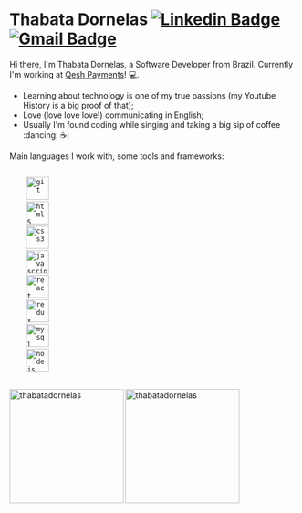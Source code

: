 # Thabata Dornelas [![Linkedin Badge](https://img.shields.io/badge/-thabatadornelas-blue?style=flat-square&logo=Linkedin&logoColor=white&link=https://https://www.linkedin.com/in/thabatadornelas/)](https://www.linkedin.com/in/thabatadornelas/) [![Gmail Badge](https://img.shields.io/badge/-dornelasthabata@gmail.com-c14438?style=flat-square&logo=Gmail&logoColor=white&link=mailto:dornelasthabata@gmail.com)](mailto:dornelasthabata@gmail.com)

Hi there, I'm Thabata Dornelas, a Software Developer from Brazil. Currently I'm working at [Qesh Payments](https://www.https://app.qesh.ai//)! :computer:.

- Learning about technology is one of my true passions (my Youtube History is a big proof of that);
- Love (love love love!) communicating in English;
- Usually I'm found coding while singing and taking a big sip of coffee :dancing: :coffee:;

Main languages I work with, some tools and frameworks:
<p align="left">
  <code>
    <img src="https://devicons.github.io/devicon/devicon.git/icons/git/git-original.svg" alt="git" height="40"/> 
    <img src="https://devicons.github.io/devicon/devicon.git/icons/html5/html5-original-wordmark.svg" alt="html5" height="40"/> 
    <img src="https://devicons.github.io/devicon/devicon.git/icons/css3/css3-original-wordmark.svg" alt="css3" height="40" /> 
    <img src="https://devicons.github.io/devicon/devicon.git/icons/javascript/javascript-original.svg" alt="javascript" height="40"/> 
    <img src="https://devicons.github.io/devicon/devicon.git/icons/react/react-original-wordmark.svg" alt="react" height="40" /> 
    <img src="https://devicons.github.io/devicon/devicon.git/icons/redux/redux-original.svg" alt="redux" height="40" /> 
    <img src="https://devicons.github.io/devicon/devicon.git/icons/mysql/mysql-original-wordmark.svg" alt="mysql" height="40" /> 
    <img src="https://devicons.github.io/devicon/devicon.git/icons/nodejs/nodejs-original-wordmark.svg" alt="nodejs" height="40"/> 
  </code>
</p>

<p>
    <img align="left" src="https://github-readme-stats.vercel.app/api/top-langs/?username=thabatadornelas&layout=compact&theme=light&title_color=268bd2" alt="thabatadornelas" width="200" />
</p>
<p>
    <img align="center" src="https://github-readme-stats.vercel.app/api?username=thabatadornelas&count_private=true&show_icons=true&theme=light&icon_color=268bd2&title_color=268bd2" alt="thabatadornelas" width="200"/>
</p>


